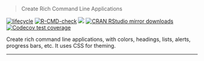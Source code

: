 
> Create Rich Command Line Applications

<!-- badges: start -->
[![lifecycle](https://img.shields.io/badge/lifecycle-superseded-blue.svg)](https://lifecycle.r-lib.org/articles/stages.html)
[![R-CMD-check](https://github.com/r-lib/cliapp/actions/workflows/R-CMD-check.yaml/badge.svg)](https://github.com/r-lib/cliapp/actions/workflows/R-CMD-check.yaml)
[![](https://www.r-pkg.org/badges/version/cliapp)](https://www.r-pkg.org/pkg/cliapp)
[![CRAN RStudio mirror downloads](https://cranlogs.r-pkg.org/badges/cliapp)](https://www.r-pkg.org/pkg/cliapp)
[![Codecov test coverage](https://codecov.io/gh/r-lib/cliapp/branch/main/graph/badge.svg)](https://app.codecov.io/gh/r-lib/cliapp?branch=main)
<!-- badges: end -->

Create rich command line applications, with colors, headings, lists, alerts,
progress bars, etc. It uses CSS for theming.

---
